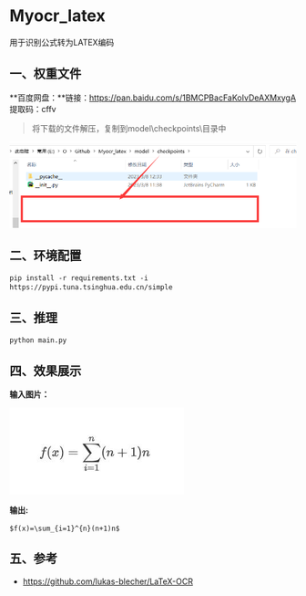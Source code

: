 # Myocr_latex

用于识别公式转为LATEX编码

## 一、权重文件

**百度网盘：**链接：https://pan.baidu.com/s/1BMCPBacFaKoIvDeAXMxygA 提取码：cffv

> 将下载的文件解压，复制到model\checkpoints\目录中


![image-20230308143321219](./img/image-20230308143321219.png)


## 二、环境配置

```
pip install -r requirements.txt -i https://pypi.tuna.tsinghua.edu.cn/simple
```

## 三、推理

```
python main.py
```

## 四、效果展示

**输入图片：**

![test](./img/test.jpg)

**输出:**

```
$f(x)=\sum_{i=1}^{n}(n+1)n$
```

## 五、参考

- https://github.com/lukas-blecher/LaTeX-OCR
